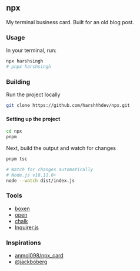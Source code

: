 ## npx

My terminal business card. Built for an old blog post.

### Usage 

In your terminal, run:

```zsh
npx harshsingh
# pnpx harshsingh
```

### Building

Run the project locally

```zsh
git clone https://github.com/harshhhdev/npx.git
```

#### Setting up the project

```zsh
cd npx
pnpm
```

Next, build the output and watch for changes

```zsh
pnpm tsc

# Watch for changes automatically
# Node.js v18.11.0+
node --watch dist/index.js
```

### Tools

 - [boxen](https://github.com/sindresorhus/boxen)
 - [open](https://github.com/sindresorhus/open)
 - [chalk](https://github.com/chalk/chalk)
 - [Inquirer.js](https://github.com/SBoudrias/Inquirer.js)

### Inspirations

 - [anmol098/npx_card](https://github.com/anmol098/npx_card)
 - [@jackboberg](https://studioelsa.se/blog/open-source-oss-npx-business-card/)
